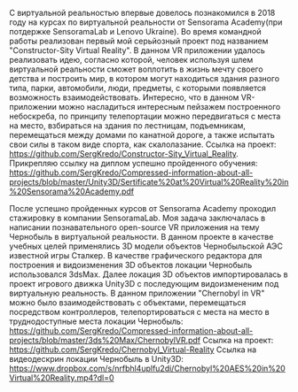 С виртуальной реальностью впервые довелось познакомился в 2018 году на курсах по виртуальной реальности от Sensorama Academy(при потдержке SensoramaLab и Lenovo Ukraine). Во время командной работы реализован первый мой серьйозный проект под названием "Constructor-Sity Virtual Reality". В данном VR приложении удалось реализовать идею, согласно которой, человек используя шлем виртуальной реальности сможет воплотить в жизнь мечту своего детства и построить мир, в котором могут находиться здания разного типа, парки, автомобили, люди, предметы, с которыми появляется возможность взаимодействовать. Интересно, что в данном VR-приложении можно насладиться интересным пейзажем построенного небоскреба, по принципу телепортации можно передвигаться с места на место, взбираться на здания по лестницам, подъемникам, перемещаться между домами по канатной дороге, а также испытать свои силы в таком виде спорта, как скалолазание. Ссылка на проект: https://github.com/SergKredo/Constructor-Sity_Virtual_Reality. Прикрепляю ссылку на диплом успешно пройденного обучения: https://github.com/SergKredo/Compressed-information-about-all-projects/blob/master/Unity3D/Sertificate%20at%20Virtual%20Reality%20in%20Sensorama%20Academy.pdf

После успешно пройденных курсов от Sensorama Academy проходил стажировку в компании SensoramaLab. Моя задача заключалась в написании познавательного open-source VR приложения на тему Чернобыль в виртуальной реальности. В данном проекте в качестве учебных целей применялись 3D модели объектов Чернобыльской АЭС известной игры Сталкер. В качестве графического редактора для построения и видоизменения 3D объектов локации Чернобыль использовался 3dsMax. Далее локация 3D объектов импортировалась в проект игрового движка Unity3D с последующим видоизмененим под виртуальную реальность. В данном приложении "Chernobyl in VR" можно было взаимодействовать с объектами, перемещаться посредством контроллеров, телепортироваться с места на место в труднодоступные места локации Чернобыль: https://github.com/SergKredo/Compressed-information-about-all-projects/blob/master/3ds%20Max/ChernobylVR.pdf Ссылка на проект: https://github.com/SergKredo/Chernobyl_Virtual-Reality Ссылка на видеодескрин локации Чернобыль в Unity3D: https://www.dropbox.com/s/nrfbhl4uplfu2di/Chernobyl%20AES%20in%20Virtual%20Reality.mp4?dl=0

